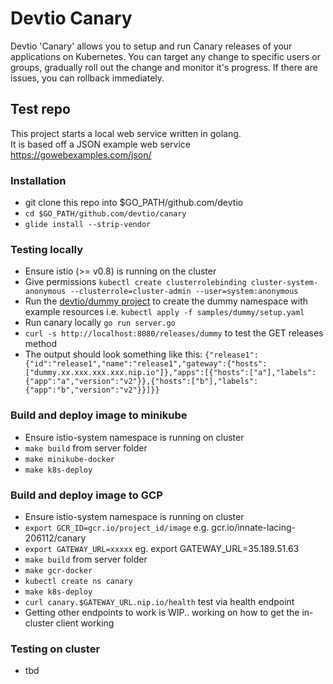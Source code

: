 # Devtio Canary #

Devtio 'Canary' allows you to setup and run Canary releases of your applications on Kubernetes.
You can target any change to specific users or groups, gradually roll out the change and monitor it's progress. If there are issues, you can rollback immediately.

## Test repo ##

This project starts a local web service written in golang.  
It is based off a JSON example web service https://gowebexamples.com/json/

### Installation ###

- git clone this repo into $GO_PATH/github.com/devtio
- `cd $GO_PATH/github.com/devtio/canary`
- `glide install --strip-vendor`

### Testing locally ###
- Ensure istio (>= v0.8) is running on the cluster
- Give permissions `kubectl create clusterrolebinding cluster-system-anonymous --clusterrole=cluster-admin --user=system:anonymous`
- Run the [devtio/dummy project](https://github.com/devtio/dummy) to create the dummy namespace with example resources i.e. `kubectl apply -f samples/dummy/setup.yaml`
- Run canary locally `go run server.go`
- `curl -s http://localhost:8080/releases/dummy` to test the GET releases method
- The output should look something like this: `{"release1":{"id":"release1","name":"release1","gateway":{"hosts":["dummy.xx.xxx.xxx.xxx.nip.io"]},"apps":[{"hosts":["a"],"labels":{"app":"a","version":"v2"}},{"hosts":["b"],"labels":{"app":"b","version":"v2"}}]}}`

### Build and deploy image to minikube ###
- Ensure istio-system namespace is running on cluster
- `make build` from server folder
- `make minikube-docker` 
- `make k8s-deploy`

### Build and deploy image to GCP ###
- Ensure istio-system namespace is running on cluster
- `export GCR_ID=gcr.io/project_id/image` e.g. gcr.io/innate-lacing-206112/canary
- `export GATEWAY_URL=xxxxx` eg. export GATEWAY_URL=35.189.51.63
- `make build` from server folder
- `make gcr-docker` 
- `kubectl create ns canary`
- `make k8s-deploy`
- `curl canary.$GATEWAY_URL.nip.io/health` test via health endpoint
- Getting other endpoints to work is WIP.. working on how to get the in-cluster client working


### Testing on cluster ###
- tbd 
